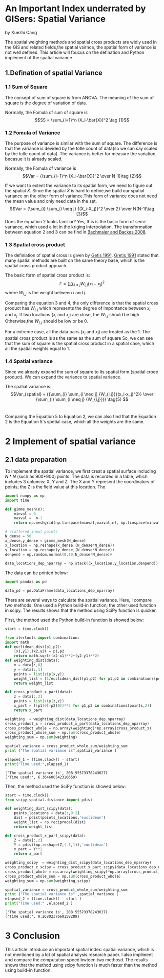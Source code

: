 
# An Important Index underrated by GISers: Spatial Variance

by Xuezhi Cang

The spatial weighting methods and spatial cross products are widly used in the GIS and related fields,the spatial vairnce, the spatial form of variance is not well defined. This article will foucus on the defination and Python implement of the spatial variance

## 1.Defination of spatial Variance

### 1.1 Sum of Square

The consept of sum of square is from ANOVA. The meaning of the sum of square is the degree of variation of data.  <br>

Normally, the Fomula of sum of square is 
$$SS = \sum_{i=1}^n (X_i-\bar{X})^2 \tag {1}$$

### 1.2 Fomula of Variance

The purpose of variance is similar with the sum of square. The difference is that the variance is devided by the totle count of data(so we can say scaled by the totle count of data). The variance is better for measure the variation, becasue it is already scaled.<br>

Normally, the Fomula of variance is 
$$Var = {\sum_{i=1}^n (X_i-\bar{X})^2 \over N-1}\tag {2}$$

If we want to extent the variance to its spatial form, we need to figure out the spatial $\bar{X}$. Since the spatial $\bar{X}$ is hard to define,we build our spatial variance on the other form of variance.This form of variance does not need the mean value and only need data in the set.
$$Var = {\sum_{i} \sum_{i \neq j} {(X_i-X_j)}^2 \over 2} \over N(N-1)\tag {3}$$
Does the equation ${2}$ looks familiar? Yes, this is the basic form of semi-variance, which used a lot in the kriging interpolation. The  transformation between equation ${2}$ and ${3}$ can be find in [Bachmaier and Backes 2008](https://scholar.google.com/scholar?hl=en&as_sdt=0%2C14&q=Variogram+or+semivariogram%3F+Understanding+the+variances+in+a+variogram&btnG=).

### 1.3 Spatial cross product

The definiation of spatial cross is given by [Getis 1991](https://scholar.google.com/scholar?hl=en&as_sdt=0%2C14&q=Spatial+Interaction+and+Spatial+Autocorrelation%3A+A+Cross-Product+Approach&btnG=). [Gretis 1991](https://scholar.google.com/scholar?hl=en&as_sdt=0%2C14&q=Spatial+Interaction+and+Spatial+Autocorrelation%3A+A+Cross-Product+Approach&btnG=) stated that many spatial methods are built on the same theory base, which is the spatial cross product appoach.  <br>

The basic form of spatial cross product is:
$$\Gamma = \sum_{i} \sum_{i \neq j} W_{i,j}(x_i-x_j)^2\tag{4} $$
where ${W_{i,j}}$ is the weight between $i$ and $j$.<br>

Comparing the equation $3$ and $4$, the only difference is that the spatial cross product has $W_{i,j}$ which represents the degree of impontance between $x_i$ and $x_j$. If two locations ($x_i$ and $x_j$) are close, the $W_{i,j}$ should be high. Otherwise,the $W_{i,j}$ should be low or be 0.  

For a extreme case, all the data pairs ($x_i$ and $x_j$) are treated as the 1. The spatial cross product is as the same as the sum of square So, we can see that the sum of square is the spatial cross product in a spatial case, which all the spatial weights equal to 1.



### 1.4 Spatial variance

Since we already expand the sum of square to its spatial form (spatial croee product). We can expand the variance to spatial variance.<br>

The spatial variance is:
$$Var_{spatial} = {{\sum_{i} \sum_{i \neq j} {W_{i,j}}{(x_i-x_j)^2}} \over {\sum_{i} \sum_{i \neq j} {W_{i,j}}}} \tag{5} $$ <br>

Comparing the Equation ${5}$ to Equation ${2}$, we can also find that the Equation ${2}$ is the Equation ${5}$'s spetial case, which all the weights are the same.   

# 2 Implement of spatial variance

## 2.1 data preparation

To implement the spatial variance, we first creat a spatial surface including $N*N$ (such as 900*900) points. The data is recorded in a table, which includes 3 columns: X, Y and Z. The X and Y represent the coordinators of points; the Z is the field value at this location. The  


```python
import numpy as np
import time

def gimme_mesh(n):
    minval = 0
    maxval =  n-1
    return np.meshgrid(np.linspace(minval,maxval,n), np.linspace(minval,maxval,n))

# scattered input points
N_dense = 50
x_dense,y_dense = gimme_mesh(N_dense)
x_location = np.reshape(x_dense,(N_dense*N_dense))
y_location = np.reshape(y_dense,(N_dense*N_dense))    
denpend = np.random.normal(0,10,N_dense*N_dense)# 
    
data_locations_dep_nparray = np.stack((x_location,y_location,denpend)).T
```

The data can be printed below:


```python
import pandas as pd

data_pd = pd.DataFrame(data_locations_dep_nparray)

```

There are several ways to calculate the spatial variance. Here, I compare two methods. One used a Python build-in function; the other used function in scipy. The results shows that the method using SciPy function is quicker.

First, the method used the Python build-in function is showed below:


```python
start = time.clock()

from itertools import combinations
import math
def euclidean_dist(p1,p2):
    (x1,y1),(x2,y2) = p1,p2
    return math.sqrt((x2-x1)**2+(y2-y1)**2)
def weighting_dist(data):
    x = data[:,0]
    y = data[:,1]
    points = list(zip(x,y))
    weight_list = [1/euclidean_dist(p1,p2) for p1,p2 in combinations(points,2)]
    return weight_list

def cross_product_x_part(data):
    z = data[:,2]
    points = list(zip(z,z))
    x_part = [(p1[0]-p2[0])**2 for p1,p2 in combinations(points,2)]
    return x_part

weighting  = weighting_dist(data_locations_dep_nparray)
cross_product_x = cross_product_x_part(data_locations_dep_nparray)
cross_product_whole = np.array(weighting)*np.array(cross_product_x)
cross_product_whole_sum = np.sum(cross_product_whole)
weighting_sum = np.sum(weighting)

spatial_variance = cross_product_whole_sum/weighting_sum
print ("The spatial variance is",spatial_variance )

elapsed_1 = (time.clock() - start)
print("Time used:",elapsed_1)
```

    ('The spatial variance is', 208.55579378243027)
    ('Time used:', 6.364600542318659)
    

Then, the method used the SciPy function is showed below:


```python
start = time.clock()
from scipy.spatial.distance import pdist

def weighting_dist_scipy(data):
    points_locations = data[:,0:2]
    dist = pdist(points_locations,'euclidean')
    weight_list = np.reciprocal(dist)
    return weight_list

def cross_product_x_part_scipy(data):
    Z = data[:,2]
    Y = pdist(np.reshape(Z,(-1,1)),'euclidean')
    x_part = Y**2
    return x_part

weighting_scipy  = weighting_dist_scipy(data_locations_dep_nparray)
cross_product_x_scipy = cross_product_x_part_scipy(data_locations_dep_nparray)
cross_product_whole = np.array(weighting_scipy)*np.array(cross_product_x_scipy)
cross_product_whole_sum = np.sum(cross_product_whole)
weighting_sum = np.sum(weighting_scipy)

spatial_variance = cross_product_whole_sum/weighting_sum
print ("The spatial variance is" ,spatial_variance )
elapsed_2 = (time.clock() - start )
print("Time used:" ,elapsed_2 )
```

    ('The spatial variance is', 208.55579378243027)
    ('Time used:', 0.2680237660158289)
    

# 3 Conclusion


This article introduce an important spatial index: spatial variance, which is not mentioned by a lot of spatial analysis research paper. I also impliment and compare the computation speed bwteen two methosd. The results shows that the method using scipy function is much faster than the method using build-in function.
